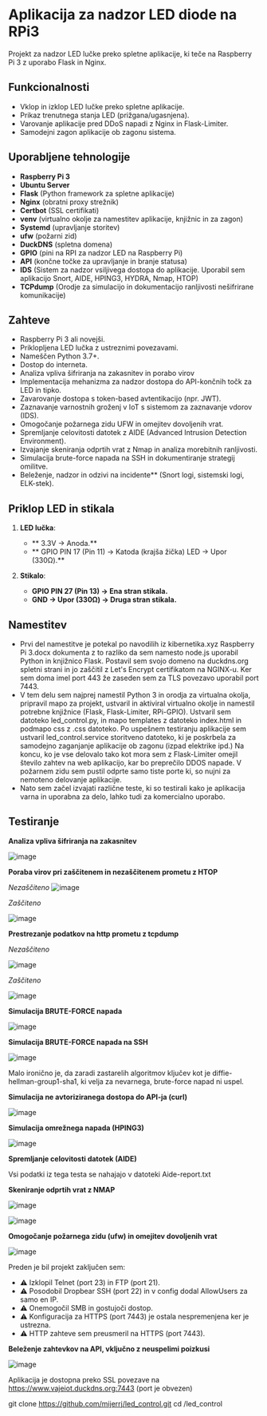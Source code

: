 # Aplikacija za nadzor LED diode na RPi3

Projekt za nadzor LED lučke preko spletne aplikacije, ki teče na Raspberry Pi 3 z uporabo Flask in Nginx.

## Funkcionalnosti
- Vklop in izklop LED lučke preko spletne aplikacije.
- Prikaz trenutnega stanja LED (prižgana/ugasnjena).
- Varovanje aplikacije pred DDoS napadi z Nginx in Flask-Limiter.
- Samodejni zagon aplikacije ob zagonu sistema.

## Uporabljene tehnologije
- **Raspberry Pi 3**
- **Ubuntu Server**
- **Flask** (Python framework za spletne aplikacije)
- **Nginx** (obratni proxy strežnik)
- **Certbot** (SSL certifikati)
- **venv** (virtualno okolje za namestitev aplikacije, knjižnic in za zagon)
- **Systemd** (upravljanje storitev)
- **ufw** (požarni zid)
- **DuckDNS** (spletna domena)
- **GPIO** (pini na RPI za nadzor LED na Raspberry Pi)
- **API** (končne točke za upravljanje in branje statusa)
- **IDS** (Sistem za nadzor vsiljivega dostopa do aplikacije. Uporabil sem aplikacijo Snort, AIDE, HPING3, HYDRA, Nmap, HTOP)
- **TCPdump** (Orodje za simulacijo in dokumentacijo ranljivosti nešifrirane komunikacije)

## Zahteve
- Raspberry Pi 3 ali novejši.
- Priklopljena LED lučka z ustreznimi povezavami.
- Nameščen Python 3.7+.
- Dostop do interneta.
- Analiza vpliva šifriranja na zakasnitev in porabo virov
- Implementacija mehanizma za nadzor dostopa do API-končnih točk za LED in tipko.
- Zavarovanje dostopa s token-based avtentikacijo (npr. JWT).
- Zaznavanje varnostnih groženj v IoT s sistemom za zaznavanje vdorov (IDS).
- Omogočanje požarnega zidu UFW in omejitev dovoljenih vrat.
- Spremljanje celovitosti datotek z AIDE (Advanced Intrusion Detection Environment).
- Izvajanje skeniranja odprtih vrat z Nmap in analiza morebitnih ranljivosti.
- Simulacija brute-force napada na SSH in dokumentiranje strategij omilitve.
- Beleženje, nadzor in odzivi na incidente** (Snort logi, sistemski logi, ELK-stek).

## Priklop LED in stikala
1. **LED lučka**:
   - ** 3.3V → Anoda.**
   - ** GPIO PIN 17 (Pin 11) → Katoda (krajša žička) LED → Upor (330Ω).**

2. **Stikalo**:
   - **GPIO PIN 27 (Pin 13) → Ena stran stikala.**
   - **GND → Upor (330Ω) → Druga stran stikala.**

## Namestitev
- Prvi del namestitve je potekal po navodilih iz kibernetika.xyz Raspberry Pi 3.docx dokumenta z to razliko da sem namesto node.js uporabil Python in knjižnico Flask. Postavil sem svojo domeno na duckdns.org spletni strani in jo zaščitil z Let's Encrypt certifikatom na NGINX-u. Ker sem doma imel port 443 že zaseden sem za TLS povezavo uporabil port 7443.
- V tem delu sem najprej namestil Python 3 in orodja za virtualna okolja, pripravil mapo za projekt, ustvaril in aktiviral virtualno okolje in namestil potrebne knjižnice (Flask, Flask-Limiter, RPi-GPIO). Ustvaril sem datoteko led_control.py, in mapo templates z datoteko index.html in podmapo css z .css datoteko. Po uspešnem testiranju aplikacije sem ustvaril led_control.service storitveno datoteko, ki je poskrbela za samodejno zaganjanje aplikacije ob zagonu (izpad elektrike ipd.) Na koncu, ko je vse delovalo tako kot mora sem z Flask-Limiter omejil število zahtev na web aplikacijo, kar bo preprečilo DDOS napade. V požarnem zidu sem pustil odprte samo tiste porte ki, so nujni za nemoteno delovanje aplikacije.
- Nato sem začel izvajati različne teste, ki so testirali kako je aplikacija varna in uporabna za delo, lahko tudi za komercialno uporabo.

## Testiranje

**Analiza vpliva šifriranja na zakasnitev**  

![image](https://github.com/user-attachments/assets/7bc5c77b-861b-4d01-b226-c835a8131f44)


**Poraba virov pri zaščitenem in nezaščitenem prometu z HTOP**


*Nezaščiteno*
![image](https://github.com/user-attachments/assets/f87ac3e4-ef9c-45f3-bd65-2274e9c79d33)


*Zaščiteno*

![image](https://github.com/user-attachments/assets/76d96fb2-f9a5-4898-a049-8ac4c6595637)


**Prestrezanje podatkov na http prometu z tcpdump**

*Nezaščiteno*

![image](https://github.com/user-attachments/assets/0a645eea-22e3-47b1-8632-fba6a358c591)

*Zaščiteno*

![image](https://github.com/user-attachments/assets/2a65cc3a-437d-44cd-ab6f-593becc61ff9)


**Simulacija BRUTE-FORCE napada**

![image](https://github.com/user-attachments/assets/4de0cc7f-896a-4778-b40f-050e867a75bf)


**Simulacija BRUTE-FORCE napada na SSH**

![image](https://github.com/user-attachments/assets/3b35d16d-b8f3-4aa9-b826-20a25d5fc0af)

Malo ironično je, da zaradi zastarelih algoritmov ključev kot je diffie-hellman-group1-sha1, ki velja za nevarnega, brute-force napad ni uspel.


**Simulacija ne avtoriziranega dostopa do API-ja (curl)**

![image](https://github.com/user-attachments/assets/53aca40e-c664-4055-9bb5-c590dfe6945b)


**Simulacija omrežnega napada (HPING3)**

![image](https://github.com/user-attachments/assets/075c9d08-13d7-401e-b3ed-f87a7c267b36)


**Spremljanje celovitosti datotek (AIDE)**

Vsi podatki iz tega testa se nahajajo v datoteki Aide-report.txt


**Skeniranje odprtih vrat z NMAP**

![image](https://github.com/user-attachments/assets/b954f752-e76f-4b66-b938-0486966a6b2b)

![image](https://github.com/user-attachments/assets/80b911e9-e7c7-45c7-85a1-1cbccebb7950)


**Omogočanje požarnega zidu (ufw) in omejitev dovoljenih vrat**

![image](https://github.com/user-attachments/assets/0c5205d0-5bb9-4afa-b5ab-c00d5673fc8e)

Preden je bil projekt zaključen sem:
- ⚠️ Izklopil Telnet (port 23) in FTP (port 21).
- ⚠️ Posodobil Dropbear SSH (port 22) in v config dodal AllowUsers za samo en IP.
- ⚠️ Onemogočil SMB in gostujoči dostop.
- ⚠️ Konfiguracija za HTTPS (port 7443) je ostala nespremenjena ker je ustrezna.
- ⚠️ HTTP zahteve sem preusmeril na HTTPS (port 7443).



**Beleženje zahtevkov na API, vključno z neuspelimi poizkusi**

![image](https://github.com/user-attachments/assets/0103b5f0-b3be-45ef-88b2-678c6b96e4ca)


Aplikacija je dostopna preko SSL povezave na https://www.vajeiot.duckdns.org:7443 (port je obvezen)
        
git clone https://github.com/mijerrj/led_control.git
cd /led_control
